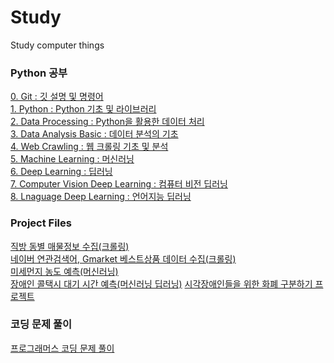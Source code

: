 # Study
Study computer things

### Python 공부
[0. Git : 깃 설명 및 명령어](./0.Git/)  
[1. Python : Python 기초 및 라이브러리](./1.Python/)  
[2. Data Processing : Python을 활용한 데이터 처리](./2.DataProcessing/)  
[3. Data Analysis Basic : 데이터 분석의 기초](./3.DataAnalysisBasic/)  
[4. Web Crawling : 웹 크롤링 기초 및 분석](./4.WebCrawling/)  
[5. Machine Learning : 머신러닝](./5.MachineLearning/)  
[6. Deep Learning : 딥러닝](./6.DeepLearning/)  
[7. Computer Vision Deep Learning : 컴퓨터 비전 딥러닝](./7.VisionDeepLearning(CoumputerVision)/)  
[8. Lnaguage Deep Learning : 언어지능 딥러닝](./8.LanguageDeepLearning(NLP)/)  

### Project Files  
[직방 동별 매물정보 수집(크롤링)](./4.WebCrawling/jupyterfile/4.Final_Crawling.ipynb)  
[네이버 연관검색어, Gmarket 베스트상품 데이터 수집(크롤링)](./4.WebCrawling/jupyterfile/6.Several_Project.ipynb)  
[미세먼지 농도 예측(머신러닝)](./5.MachineLearning/JupyterFiles/project/)  
[장애인 콜택시 대기 시간 예측(머신러닝 딥러닝)](./5.MachineLearning/JupyterFiles/project2/)
[시각장애인들을 위한 화폐 구분하기 프로젝트](./7.VisionDeepLearning(CoumputerVision)/jupyter_file/project/)  


### 코딩 문제 풀이
[프로그래머스 코딩 문제 풀이](./programmers/)

